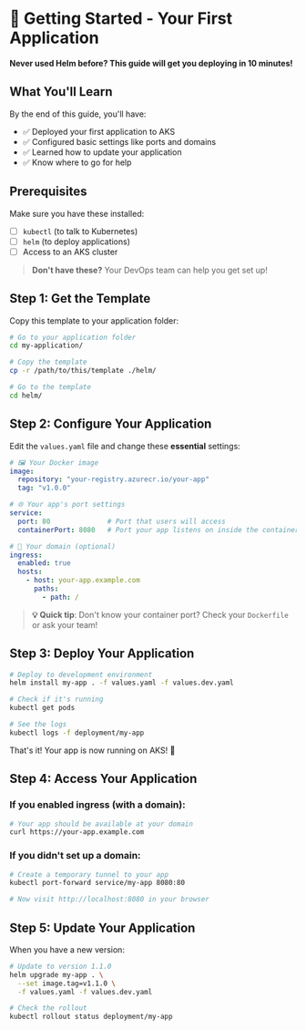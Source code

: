 # 🚀 Getting Started - Your First Application

**Never used Helm before? This guide will get you deploying in 10 minutes!**

## What You'll Learn

By the end of this guide, you'll have:
- ✅ Deployed your first application to AKS
- ✅ Configured basic settings like ports and domains
- ✅ Learned how to update your application
- ✅ Know where to go for help

## Prerequisites

Make sure you have these installed:
- [ ] `kubectl` (to talk to Kubernetes)
- [ ] `helm` (to deploy applications)
- [ ] Access to an AKS cluster

> **Don't have these?** Your DevOps team can help you get set up!

## Step 1: Get the Template

Copy this template to your application folder:

```bash
# Go to your application folder
cd my-application/

# Copy the template
cp -r /path/to/this/template ./helm/

# Go to the template
cd helm/
```

## Step 2: Configure Your Application

Edit the `values.yaml` file and change these **essential** settings:

```yaml
# 🖼️ Your Docker image
image:
  repository: "your-registry.azurecr.io/your-app"
  tag: "v1.0.0"

# 🌐 Your app's port settings
service:
  port: 80              # Port that users will access
  containerPort: 8080   # Port your app listens on inside the container

# 🔗 Your domain (optional)
ingress:
  enabled: true
  hosts:
    - host: your-app.example.com
      paths:
        - path: /
```

> **💡 Quick tip**: Don't know your container port? Check your `Dockerfile` or ask your team!

## Step 3: Deploy Your Application

```bash
# Deploy to development environment
helm install my-app . -f values.yaml -f values.dev.yaml

# Check if it's running
kubectl get pods

# See the logs
kubectl logs -f deployment/my-app
```

That's it! Your app is now running on AKS! 🎉

## Step 4: Access Your Application

### If you enabled ingress (with a domain):
```bash
# Your app should be available at your domain
curl https://your-app.example.com
```

### If you didn't set up a domain:
```bash
# Create a temporary tunnel to your app
kubectl port-forward service/my-app 8080:80

# Now visit http://localhost:8080 in your browser
```

## Step 5: Update Your Application

When you have a new version:

```bash
# Update to version 1.1.0
helm upgrade my-app . \
  --set image.tag=v1.1.0 \
  -f values.yaml -f values.dev.yaml

# Check the rollout
kubectl rollout status deployment/my-app
```
